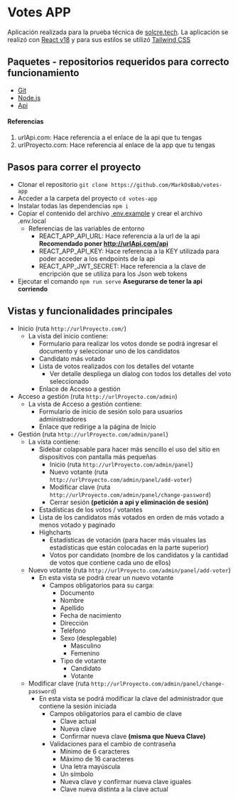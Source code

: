 # Votes APP
Aplicación realizada para la prueba técnica de [solcre.tech](https://solcre.tech/).
La aplicación se realizó con [React v18](https://es.react.dev/) y para sus estilos se utilizó [Tailwind CSS](https://tailwindcss.com/)

## Paquetes - repositorios requeridos para correcto funcionamiento

* [Git](https://git-scm.com/downloads)
* [Node.js](https://nodejs.org/en/download/package-manager)
* [Api](https://github.com/MarkOsBab/votes-api)

#### Referencias

1. urlApi.com: Hace referencia a el enlace de la api que tu tengas
2. urlProyecto.com: Hace referencia al enlace de la app que tu tengas

## Pasos para correr el proyecto

* Clonar el repositorio `git clone https://github.com/MarkOsBab/votes-app`
* Acceder a la carpeta del proyecto `cd votes-app`
* Instalar todas las dependencias `npm i`
* Copiar el contenido del archivo [.env.example](https://github.com/MarkOsBab/votes-app/blob/main/.env.example) y crear el archivo .env.local
    - Referencias de las variables de entorno
        - REACT_APP_API_URL: Hace referencia a la url de la api  **Recomendado poner http://urlApi.com/api**
        - REACT_APP_API_KEY: Hace referencia a la KEY utilizada para poder acceder a los endpoints de la api
        - REACT_APP_JWT_SECRET: Hace referencia a la clave de encripción que se utiliza para los Json web tokens
* Ejecutar el comando `npm run serve` **Asegurarse de tener la api corriendo**

## Vistas y funcionalidades principales

- Inicio (ruta `http://urlProyecto.com/`)
    - La vista del inicio contiene:
        - Formulario para realizar los votos donde se podrá ingresar el documento y seleccionar uno de los candidatos
        - Candidato más votado
        - Lista de votos realizados con los detalles del votante 
            - Ver detalle despliega un dialog con todos los detalles del voto seleccionado
        - Enlace de Acceso a gestión
- Acceso a gestión (ruta `http://urlProyecto.com/admin`)
    - La vista de Acceso a gestión contiene:
        - Formulario de inicio de sesión solo para usuarios administradores
        - Enlace que redirige a la página de Inicio
- Gestión (ruta `http://urlProyecto.com/admin/panel`)
    - La vista contiene:
        - Sidebar colapsable para hacer más sencillo el uso del sitio en dispositivos con pantalla más pequeñas
            * Inicio (ruta `http://urlProyecto.com/admin/panel`)
            * Nuevo votante (ruta `http://urlProyecto.com/admin/panel/add-voter`)
            * Modificar clave (ruta `http://urlProyecto.com/admin/panel/change-password`)
            * Cerrar sesión **(petición a api y eliminación de sesión)**
        - Estadísticas de los votos / votantes
        - Lista de los candidatos más votados en orden de más votado a menos votado y paginado
        - Highcharts
            - Estadísticas de votación (para hacer más visuales las estadísticas que están colocadas en la parte superior)
            - Votos por candidato (nombre de los candidatos y la cantidad de votos que contiene cada uno de ellos)
    - Nuevo votante (ruta `http://urlProyecto.com/admin/panel/add-voter`)
        - En esta vista se podrá crear un nuevo votante
            - Campos obligatorios para su carga:
                * Documento
                * Nombre
                * Apellido
                * Fecha de nacimiento
                * Dirección
                * Teléfono
                * Sexo (desplegable)
                    * Masculino
                    * Femenino
                * Tipo de votante
                    * Candidato
                    * Votante
    - Modificar clave (ruta `http://urlProyecto.com/admin/panel/change-password`)
        - En esta vista se podrá modificar la clave del administrador que contiene la sesión iniciada
            - Campos obligatorios para el cambio de clave
                * Clave actual
                * Nueva clave
                * Confirmar nueva clave **(misma que Nueva Clave)**
            - Validaciones para el cambio de contraseña
                * Mínimo de 6 caracteres
                * Máximo de 16 caracteres
                * Una letra mayúscula
                * Un símbolo
                * Nueva clave y confirmar nueva clave iguales
                * Clave nueva distinta a la clave actual